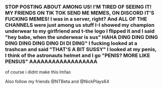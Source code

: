 ### STOP POSTING ABOUT AMONG US! I'M TIRED OF SEEING IT! MY FRIENDS ON TIK TOK SEND ME MEMES, ON DISCORD IT'S FUCKING MEMES! I was in a server, right? And ALL OF THE CHANNELS were just among us stuff I-I showed my champion underwear to my girlfriend and t-the logo I flipped it and I said "hey babe, when the underwear is sus" HAHA DING DING DING DING DING DING DING DI DI DING" I fucking looked at a trashcan and said "THAT'S A BIT SUSSY" I looked at my penis, I think of the astronauts helmet and I go "PENIS? MORE LIKE PENSUS" AAAAAAAAAAAAAAAAAA

of course i didnt make this lmfao

Also follow my friends @NTBeta and @NickPlays64
<!--
**BeeMario/BeeMario** is a ✨ _special_ ✨ repository because its `README.md` (this file) appears on your GitHub profile.

Here are some ideas to get you started:

- 🔭 I’m currently working on ...
- 🌱 I’m currently learning ...
- 👯 I’m looking to collaborate on ...
- 🤔 I’m looking for help with ...
- 💬 Ask me about ...
- 📫 How to reach me: ...
- 😄 Pronouns: ...
- ⚡ Fun fact: ...
- ass
-->
